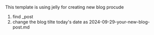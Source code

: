 This template is using jelly for creating new blog
procude
1. find _post
2. change the blog tilte today's date as 2024-09-29-your-new-blog-post.md

